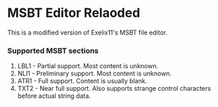 # MSBT Editor Relaoded
This is a modified version of Exelix11's MSBT file editor.

### Supported MSBT sections
1. LBL1 - Partial support. Most content is unknown.
2. NLI1 - Preliminary support. Most content is unknown.
3. ATR1 - Full support. Content is usually blank.
4. TXT2 - Near full support. Also supports strange control characters before actual string data.
